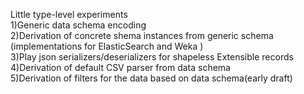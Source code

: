 Little type-level experiments  
1)Generic data schema encoding  
2)Derivation of concrete shema instances from generic schema (implementations for ElasticSearch and  Weka )  
3)Play json serializers/deserializers for shapeless Extensible records   
4)Derivation of default CSV parser from data schema   
5)Derivation of filters for the data based on data schema(early draft)

